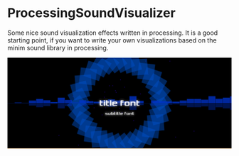 # ProcessingSoundVisualizer
Some nice sound visualization effects written in processing. It is a good starting point, if you want to write your own visualizations based on the minim sound library in processing.

![Sound visualizer screenshot](SoundVisualizer_screenshot.PNG?raw=true "Sound visualizer screenshot")
